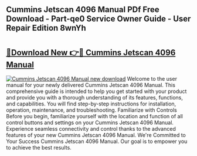 ## Cummins Jetscan 4096 Manual PDf Free Download - Part-qe0 Service Owner Guide - User Repair Edition 8wnYh

# <h2><a href="http://bc12058.oget.top/?id=Cummins+Jetscan+4096+Manual">🔗Download New 👉🔴 Cummins Jetscan 4096 Manual</a></h2>

[![Cummins Jetscan 4096 Manual new download](https://i.imgur.com/5g1atiW.png)](http://bc12058.oget.top/?id=Cummins+Jetscan+4096+Manual)
Welcome to the user manual for your newly delivered Cummins Jetscan 4096 Manual. This comprehensive guide is intended to help you get started with your product and provide you with a thorough understanding of its features, functions, and capabilities. You will find step-by-step instructions for installation, operation, maintenance, and troubleshooting. Familiarize with Controls Before you begin, familiarize yourself with the location and function of all control buttons and settings on your Cummins Jetscan 4096 Manual. Experience seamless connectivity and control thanks to the advanced features of your new Cummins Jetscan 4096 Manual. We're Committed to Your Success Cummins Jetscan 4096 Manual. Our goal is to empower you to achieve the best results.
